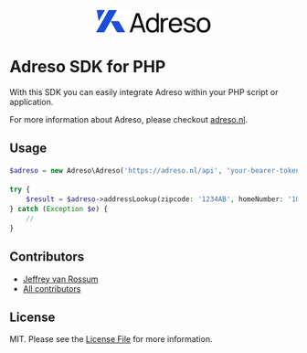 <p style="text-align: center;"><img src="art/logo.svg" style="width: 200px"></p>

# Adreso SDK for PHP

With this SDK you can easily integrate Adreso within your PHP script or application.

For more information about Adreso, please checkout [adreso.nl](https://adreso.nl).

## Usage

```php
$adreso = new Adreso\Adreso('https://adreso.nl/api', 'your-bearer-token');

try {
    $result = $adreso->addressLookup(zipcode: '1234AB', homeNumber: '10', country: 'nl');
} catch (Exception $e) {
    //
}
```

## Contributors
* [Jeffrey van Rossum](https://github.com/jeffreyvr)
* [All contributors](https://github.com/jeffreyvr/adreso-php-sdk/graphs/contributors)

## License
MIT. Please see the [License File](/LICENSE) for more information.
